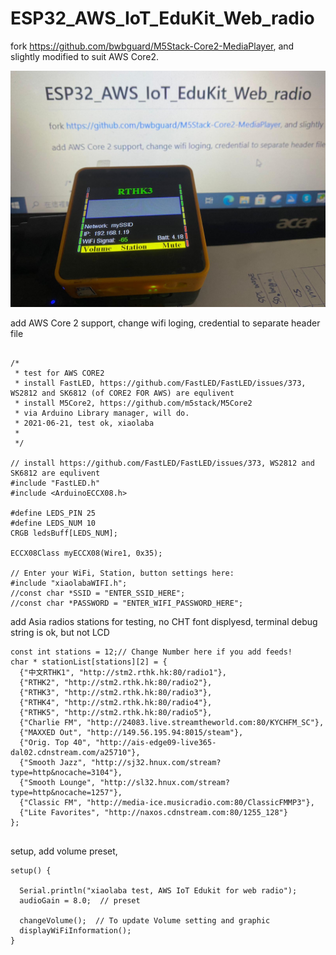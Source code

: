 # ESP32_AWS_IoT_EduKit_Web_radio  
fork https://github.com/bwbguard/M5Stack-Core2-MediaPlayer, and slightly modified to suit AWS Core2.   


![ESP32_AWS_IoT_EduKit_Web_radio.jpg](ESP32_AWS_IoT_EduKit_Web_radio.jpg)



add AWS Core 2 support, change wifi loging, credential to separate header file

```

/*
 * test for AWS CORE2
 * install FastLED, https://github.com/FastLED/FastLED/issues/373, WS2812 and SK6812 (of CORE2 FOR AWS) are equlivent
 * install M5Core2, https://github.com/m5stack/M5Core2 
 * via Arduino Library manager, will do.
 * 2021-06-21, test ok, xiaolaba
 * 
 */

// install https://github.com/FastLED/FastLED/issues/373, WS2812 and SK6812 are equlivent
#include "FastLED.h"
#include <ArduinoECCX08.h>

#define LEDS_PIN 25
#define LEDS_NUM 10
CRGB ledsBuff[LEDS_NUM];

ECCX08Class myECCX08(Wire1, 0x35);

// Enter your WiFi, Station, button settings here:
#include "xiaolabaWIFI.h";
//const char *SSID = "ENTER_SSID_HERE";
//const char *PASSWORD = "ENTER_WIFI_PASSWORD_HERE";
```



add Asia radios stations for testing, no CHT font displyesd, terminal debug string is ok, but not LCD  
```
const int stations = 12;// Change Number here if you add feeds!
char * stationList[stations][2] = {
  {"中文RTHK1", "http://stm2.rthk.hk:80/radio1"},
  {"RTHK2", "http://stm2.rthk.hk:80/radio2"},
  {"RTHK3", "http://stm2.rthk.hk:80/radio3"},
  {"RTHK4", "http://stm2.rthk.hk:80/radio4"},
  {"RTHK5", "http://stm2.rthk.hk:80/radio5"},
  {"Charlie FM", "http://24083.live.streamtheworld.com:80/KYCHFM_SC"},
  {"MAXXED Out", "http://149.56.195.94:8015/steam"},
  {"Orig. Top 40", "http://ais-edge09-live365-dal02.cdnstream.com/a25710"},
  {"Smooth Jazz", "http://sj32.hnux.com/stream?type=http&nocache=3104"},
  {"Smooth Lounge", "http://sl32.hnux.com/stream?type=http&nocache=1257"},
  {"Classic FM", "http://media-ice.musicradio.com:80/ClassicFMMP3"},
  {"Lite Favorites", "http://naxos.cdnstream.com:80/1255_128"}
};


```


setup, add volume preset,  

```
setup() {

  Serial.println("xiaolaba test, AWS IoT Edukit for web radio");
  audioGain = 8.0;  // preset
  
  changeVolume();  // To update Volume setting and graphic
  displayWiFiInformation();
}
```
